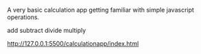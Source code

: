 A very basic calculation app getting familiar with simple javascript operations.

add
subtract
divide
multiply

http://127.0.0.1:5500/calculationapp/index.html